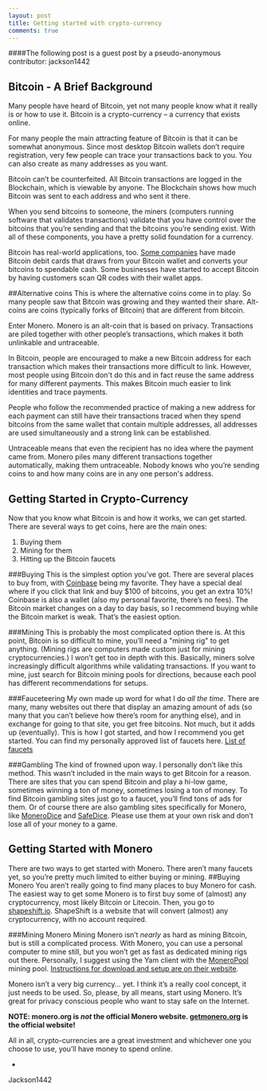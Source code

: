 ```yaml
---
layout: post
title: Getting started with crypto-currency
comments: true
---
```


####The following post is a guest post by a pseudo-anonymous contributor: jackson1442

Bitcoin - A Brief Background
---------------

Many people have heard of Bitcoin, yet not many people know what it really is or how to use it.
Bitcoin is a crypto-currency – a currency that exists online.

For many people the main attracting feature of Bitcoin is that it can be somewhat anonymous. Since most desktop Bitcoin wallets don’t require registration, very few people can trace your transactions back to you. You can also create as many addresses as you want.

Bitcoin can’t be counterfeited. All Bitcoin transactions are logged in the Blockchain, which is viewable by anyone. The Blockchain shows how much Bitcoin was sent to each address and who sent it there.

When you send bitcoins to someone, the miners (computers running software that validates transactions) validate that you have control over the bitcoins that you’re sending and that the bitcoins you’re sending exist. With all of these components, you have a pretty solid foundation for a currency.

Bitcoin has real-world applications, too. [Some companies](https://www.wagecan.com) have made Bitcoin debit cards that draws from your Bitcoin wallet and converts your bitcoins to spendable cash. Some businesses have started to accept Bitcoin by having customers scan QR codes with their wallet apps.

##Alternative coins
This is where the alternative coins come in to play. So many people saw that Bitcoin was growing and they wanted their share. Alt-coins are coins (typically forks of Bitcoin) that are different from bitcoin.

Enter Monero. Monero is an alt-coin that is based on privacy. Transactions are piled together with other people’s transactions, which makes it both unlinkable and untraceable.

In Bitcoin, people are encouraged to make a new Bitcoin address for each transaction which makes their transactions more difficult to link. However, most people using Bitcoin don't do this and in fact reuse the same address for many different payments. This makes Bitcoin much easier to link identities and trace payments.

People who follow the recommended practice of making a new address for each payment can still have their transactions traced when they spend bitcoins from the same wallet that contain multiple addresses, all addresses are used simultaneously and a strong link can be established.

Untraceable means that even the recipient has no idea where the payment came from. Monero piles many different transactions together automatically, making them untraceable. Nobody knows who you’re sending coins to and how many coins are in any one person's address.

Getting Started in Crypto-Currency
------------------------
Now that you know what Bitcoin is and how it works, we can get started.
There are several ways to get coins, here are the main ones:

1. Buying them
2. Mining for them
3. Hitting up the Bitcoin faucets

###Buying
This is the simplest option you’ve got. There are several places to buy from, with [Coinbase](https://www.coinbase.com/join/leotreasure) being my favorite. They have a special deal where if you click that link and buy $100 of bitcoins, you get an extra 10%! Coinbase is also a wallet (also my personal favorite, there’s no fees). The Bitcoin market changes on a day to day basis, so I recommend buying while the Bitcoin market is weak. That’s the easiest option.

###Mining
This is probably the most complicated option there is. At this point, Bitcoin is so difficult to mine, you’ll need a "mining rig" to get anything. (Mining rigs are computers made custom just for mining cryptocurrencies.) I won’t get too in depth with this. Basically, miners solve increasingly difficult algorithms while validating transactions. If you want to mine, just search for Bitcoin mining pools for directions, because each pool has different recommendations for setups.

###Fauceteering
My own made up word for what I do *all the time*. There are many, many websites out there that display an amazing amount of ads (so many that you can’t believe how there’s room for anything else), and in exchange for going to that site, you get free bitcoins. Not much, but it adds up (eventually). This is how I got started, and how I recommend you get started. You can find my personally approved list of faucets here. [List of faucets](http://www.writeurl.com/text/dnrcaa6a1w3q3bvbd4bu/81g4zd4spcs4mutrq5rv)

###Gambling
The kind of frowned upon way. I personally don’t like this method. This wasn’t included in the main ways to get Bitcoin for a reason. There are sites that you can spend Bitcoin and play a hi-low game, sometimes winning a ton of money, sometimes losing a ton of money. To find Bitcoin gambling sites just go to a faucet, you’ll find tons of ads for them. Or of course there are also gambling sites specifically for Monero, like [MoneroDice](http://monerodice.net) and [SafeDice](http://safedice.com). Please use them at your own risk and don’t lose all of your money to a game.

Getting Started with Monero
---------------------------
There are two ways to get started with Monero. There aren’t many faucets yet, so you’re pretty much limited to either buying or mining.
##Buying Monero
You aren’t really going to find many places to buy Monero for cash. The easiest way to get some Monero is to first buy some of (almost) any cryptocurrency, most likely Bitcoin or Litecoin. Then, you go to [shapeshift.io](https://shapeshift.io). ShapeShift is a website that will convert (almost) any cryptocurrency, with no account required.

###Mining Monero
Mining Monero isn’t *nearly* as hard as mining Bitcoin, but is still a complicated process. With Monero, you can use a personal computer to mine still, but you won’t get as fast as dedicated mining rigs out there. Personally, I suggest using the Yam client with the [MoneroPool](https://moneropool.com/) mining pool. [Instructions for download and setup are on their website](https://moneropool.com/#getting_started).

Monero isn’t a very big currency... yet. I think it’s a really cool concept, it just needs to be used. So, please, by all means, start using Monero. It’s great for privacy conscious people who want to stay safe on the Internet.

**NOTE: monero.org is *not* the official Monero website. [getmonero.org](https://getmonero.org) is the official website!**

All in all, crypto-currencies are a great investment and whichever one you choose to use, you’ll have money to spend online.

-
Jackson1442
